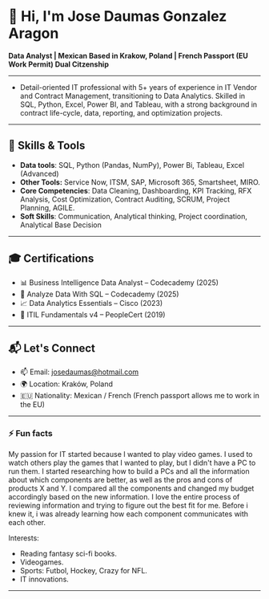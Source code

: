 # 👋 Hi, I'm Jose Daumas Gonzalez Aragon

**Data Analyst | Mexican Based in Krakow, Poland | French Passport (EU Work Permit) Dual Citzenship**

---
- Detail-oriented IT professional with 5+ years of experience in IT Vendor and Contract Management, transitioning
to Data Analytics. Skilled in SQL, Python, Excel, Power BI, and Tableau, with a strong background in contract
life-cycle, data, reporting, and optimization projects. 
---

## 🔧 Skills & Tools

- **Data tools**: SQL, Python (Pandas, NumPy), Power Bi, Tableau, Excel (Advanced)
- **Other Tools:** Service Now, ITSM, SAP, Microsoft 365, Smartsheet, MIRO.
- **Core Competencies**: Data Cleaning, Dashboarding, KPI Tracking, RFX Analysis, Cost Optimization, Contract Auditing, SCRUM, Project Planning, AGILE.
- **Soft Skills**: Communication, Analytical thinking, Project coordination, Analytical Base Decision

---

## 🎓 Certifications

- 📊 Business Intelligence Data Analyst – Codecademy (2025)  
- 🧮 Analyze Data With SQL – Codecademy (2025)  
- 📈 Data Analytics Essentials – Cisco (2023)  
- 📘 ITIL Fundamentals v4 – PeopleCert (2019)
---

## 📬 Let's Connect

- 📫 Email: [josedaumas@hotmail.com](mailto:josedaumas@hotmail.com)
- 🌍 Location: Kraków, Poland
- 🇪🇺 Nationality: Mexican / French (French passport allows me to work in the EU)

---

### ⚡ Fun facts

My passion for IT started because I wanted to play video games. I used to watch others play the games that I wanted to play, but I didn't have a PC to run them. I started researching how to build a PCs and all the information about which components are better, as well as the pros and cons of products X and Y. I compared all the components and changed my budget accordingly based on the new information. I love the entire process of reviewing information and trying to figure out the best fit for me. Before i knew it, i was already learning how each component communicates with each other.

Interests:
  - Reading fantasy sci-fi books.
  - Videogames.
  - Sports: Futbol, Hockey, Crazy for NFL.
  - IT innovations.

---
